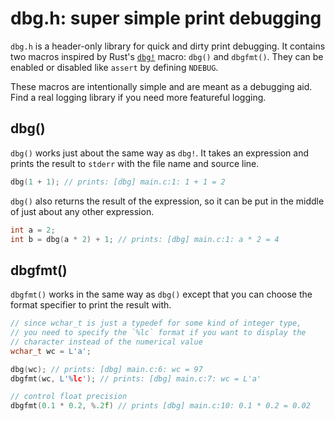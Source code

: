 # dbg.h: super simple print debugging

`dbg.h` is a header-only library for quick and dirty print debugging. It contains two macros inspired by Rust's [`dbg!`](https://doc.rust-lang.org/std/macro.dbg.html) macro: `dbg()` and `dbgfmt()`. They can be enabled or disabled like `assert` by defining `NDEBUG`.

These macros are intentionally simple and are meant as a debugging aid. Find a real logging library if you need more featureful logging.

## dbg()

`dbg()` works just about the same way as `dbg!`. It takes an expression and prints the result to `stderr` with the file name and source line.

```c
dbg(1 + 1); // prints: [dbg] main.c:1: 1 + 1 = 2
```

`dbg()` also returns the result of the expression, so it can be put in the middle of just about any other expression.

```c
int a = 2;
int b = dbg(a * 2) + 1; // prints: [dbg] main.c:1: a * 2 = 4
```

## dbgfmt()

`dbgfmt()` works in the same way as `dbg()` except that you can choose the format specifier to print the result with.

```c
// since wchar_t is just a typedef for some kind of integer type,
// you need to specify the `%lc` format if you want to display the
// character instead of the numerical value
wchar_t wc = L'a';

dbg(wc); // prints: [dbg] main.c:6: wc = 97
dbgfmt(wc, L'%lc'); // prints: [dbg] main.c:7: wc = L'a'

// control float precision
dbgfmt(0.1 * 0.2, %.2f) // prints [dbg] main.c:10: 0.1 * 0.2 = 0.02 
```
